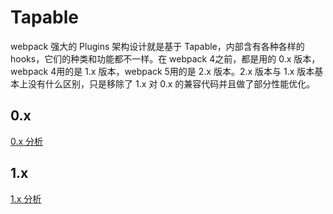 # Tapable

webpack 强大的 Plugins 架构设计就是基于 Tapable，内部含有各种各样的 hooks，它们的种类和功能都不一样。在 webpack 4之前，都是用的 0.x 版本，webpack 4用的是 1.x 版本，webpack 5用的是 2.x 版本。2.x 版本与 1.x 版本基本上没有什么区别，只是移除了 1.x 对 0.x 的兼容代码并且做了部分性能优化。

## 0.x

[0.x 分析](./tapable-0.x/README.md)

## 1.x

[1.x 分析](./tapable-1.x/README.md)